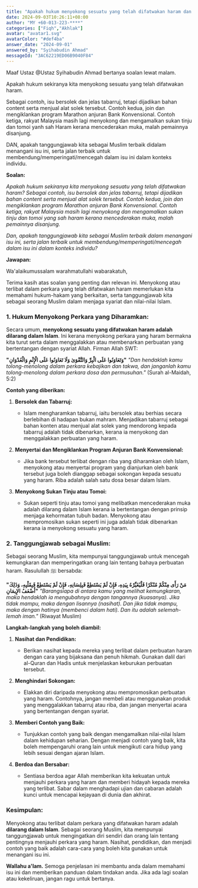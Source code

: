 ```yaml
---
title: "Apakah hukum menyokong sesuatu yang telah difatwakan haram dan bagaimana tanggungjawab kita sebagai Muslim terbaik dalam menanggulanginya?"
date: 2024-09-03T10:26:11+08:00
author: "MY +60-013-223-****"
categories: ["Fiqh","Akhlak"]
avatar: "avatar1.svg"
avatarColor: "#def4ba"
answer_date: "2024-09-01"
answered_by: "Syihabudin Ahmad"
messageId: "3AC62219ED06B9040F84"
---
```


Maaf Ustaz @⁨Ustaz Syihabudin Ahmad⁩ bertanya soalan lewat malam. 

Apakah hukum sekiranya kita menyokong sesuatu yang telah difatwakan haram. 

Sebagai contoh, isu bersolek dan jelas tabarruj, tetapi dijadikan bahan content serta menjual alat solek tersebut. Contoh kedua, join dan mengiklankan program Marathon anjuran Bank Konvensional. Contoh ketiga, rakyat Malaysia masih lagi menyokong dan mengamalkan sukan tinju dan tomoi yanh sah Haram kerana mencederakan muka, malah pemainnya disanjung.

DAN, apakah tanggungjawab kita sebagai Muslim terbaik didalam menangani isu ini, serta jalan terbaik untuk membendung/memperingati/mencegah dalam isu ini dalam konteks individu.

<!--more-->

**Soalan:**

*Apakah hukum sekiranya kita menyokong sesuatu yang telah difatwakan haram? Sebagai contoh, isu bersolek dan jelas tabarruj, tetapi dijadikan bahan content serta menjual alat solek tersebut. Contoh kedua, join dan mengiklankan program Marathon anjuran Bank Konvensional. Contoh ketiga, rakyat Malaysia masih lagi menyokong dan mengamalkan sukan tinju dan tomoi yang sah haram kerana mencederakan muka, malah pemainnya disanjung.*

*Dan, apakah tanggungjawab kita sebagai Muslim terbaik dalam menangani isu ini, serta jalan terbaik untuk membendung/memperingati/mencegah dalam isu ini dalam konteks individu?*

**Jawapan:**

Wa'alaikumussalam warahmatullahi wabarakatuh,

Terima kasih atas soalan yang penting dan relevan ini. Menyokong atau terlibat dalam perkara yang telah difatwakan haram memerlukan kita memahami hukum-hakam yang berkaitan, serta tanggungjawab kita sebagai seorang Muslim dalam menjaga syariat dan nilai-nilai Islam.

### 1. **Hukum Menyokong Perkara yang Diharamkan:**

Secara umum, **menyokong sesuatu yang difatwakan haram adalah dilarang dalam Islam**. Ini kerana menyokong perkara yang haram bermakna kita turut serta dalam menggalakkan atau membenarkan perbuatan yang bertentangan dengan syariat Allah. Firman Allah SWT:

**"وَتَعَاوَنُوا عَلَى الْبِرِّ وَالتَّقْوَىٰ وَلَا تَعَاوَنُوا عَلَى الْإِثْمِ وَالْعُدْوَانِ"**
_"Dan hendaklah kamu tolong-menolong dalam perkara kebajikan dan takwa, dan janganlah kamu tolong-menolong dalam perkara dosa dan permusuhan."_ (Surah al-Maidah, 5:2)

**Contoh yang diberikan:**

1. **Bersolek dan Tabarruj:** 
   - Islam mengharamkan tabarruj, iaitu bersolek atau berhias secara berlebihan di hadapan bukan mahram. Menjadikan tabarruj sebagai bahan konten atau menjual alat solek yang mendorong kepada tabarruj adalah tidak dibenarkan, kerana ia menyokong dan menggalakkan perbuatan yang haram.

2. **Menyertai dan Mengiklankan Program Anjuran Bank Konvensional:**
   - Jika bank tersebut terlibat dengan riba yang diharamkan oleh Islam, menyokong atau menyertai program yang dianjurkan oleh bank tersebut juga boleh dianggap sebagai sokongan kepada sesuatu yang haram. Riba adalah salah satu dosa besar dalam Islam.

3. **Menyokong Sukan Tinju atau Tomoi:**
   - Sukan seperti tinju atau tomoi yang melibatkan mencederakan muka adalah dilarang dalam Islam kerana ia bertentangan dengan prinsip menjaga kehormatan tubuh badan. Menyokong atau mempromosikan sukan seperti ini juga adalah tidak dibenarkan kerana ia menyokong sesuatu yang haram.

### 2. **Tanggungjawab sebagai Muslim:**

Sebagai seorang Muslim, kita mempunyai tanggungjawab untuk mencegah kemungkaran dan memperingatkan orang lain tentang bahaya perbuatan haram. Rasulullah ﷺ bersabda:

**"مَنْ رَأَى مِنْكُمْ مُنْكَرًا فَلْيُغَيِّرْهُ بِيَدِهِ، فَإِنْ لَمْ يَسْتَطِعْ فَبِلِسَانِهِ، فَإِنْ لَمْ يَسْتَطِعْ فَبِقَلْبِهِ، وَذَلِكَ أَضْعَفُ الإِيمَانِ"**
_"Barangsiapa di antara kamu yang melihat kemungkaran, maka hendaklah ia mengubahnya dengan tangannya (kuasanya). Jika tidak mampu, maka dengan lisannya (nasihat). Dan jika tidak mampu, maka dengan hatinya (membenci dalam hati). Dan itu adalah selemah-lemah iman."_ (Riwayat Muslim)

**Langkah-langkah yang boleh diambil:**

1. **Nasihat dan Pendidikan:** 
   - Berikan nasihat kepada mereka yang terlibat dalam perbuatan haram dengan cara yang bijaksana dan penuh hikmah. Gunakan dalil dari al-Quran dan Hadis untuk menjelaskan keburukan perbuatan tersebut.
  
2. **Menghindari Sokongan:**
   - Elakkan diri daripada menyokong atau mempromosikan perbuatan yang haram. Contohnya, jangan membeli atau menggunakan produk yang menggalakkan tabarruj atau riba, dan jangan menyertai acara yang bertentangan dengan syariat.

3. **Memberi Contoh yang Baik:**
   - Tunjukkan contoh yang baik dengan mengamalkan nilai-nilai Islam dalam kehidupan seharian. Dengan menjadi contoh yang baik, kita boleh mempengaruhi orang lain untuk mengikuti cara hidup yang lebih sesuai dengan ajaran Islam.

4. **Berdoa dan Bersabar:**
   - Sentiasa berdoa agar Allah memberikan kita kekuatan untuk menjauhi perkara yang haram dan memberi hidayah kepada mereka yang terlibat. Sabar dalam menghadapi ujian dan cabaran adalah kunci untuk mencapai kejayaan di dunia dan akhirat.

### Kesimpulan:

Menyokong atau terlibat dalam perkara yang difatwakan haram adalah **dilarang dalam Islam**. Sebagai seorang Muslim, kita mempunyai tanggungjawab untuk mengingatkan diri sendiri dan orang lain tentang pentingnya menjauhi perkara yang haram. Nasihat, pendidikan, dan menjadi contoh yang baik adalah cara-cara yang boleh kita gunakan untuk menangani isu ini.

**Wallahu a'lam.** Semoga penjelasan ini membantu anda dalam memahami isu ini dan memberikan panduan dalam tindakan anda. Jika ada lagi soalan atau kekeliruan, jangan ragu untuk bertanya.
